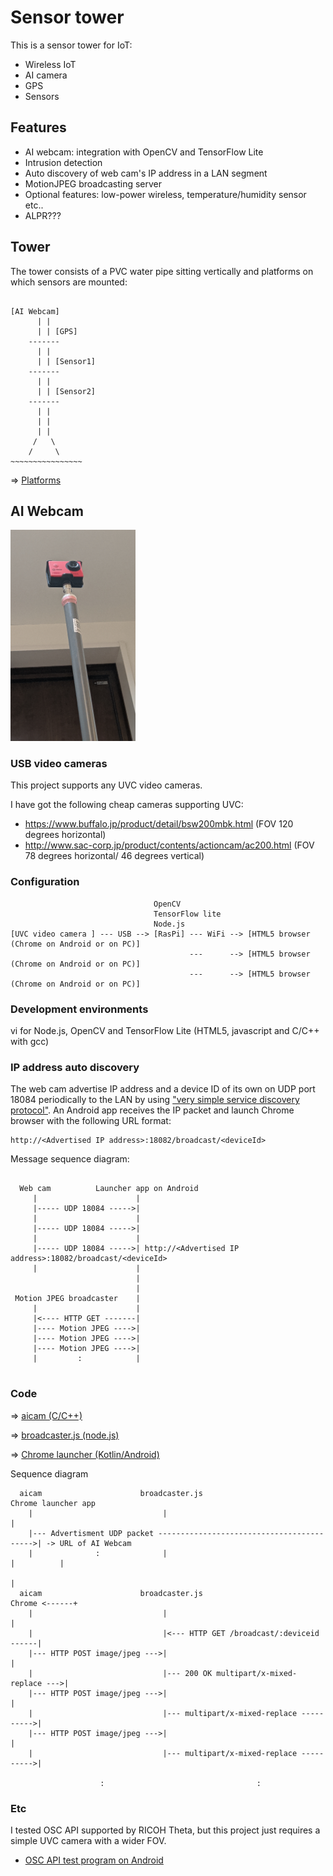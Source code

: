# Sensor tower

This is a sensor tower for IoT:

- Wireless IoT
- AI camera
- GPS
- Sensors

## Features

- AI webcam: integration with OpenCV and TensorFlow Lite
- Intrusion detection
- Auto discovery of web cam's IP address in a LAN segment
- MotionJPEG broadcasting server
- Optional features: low-power wireless, temperature/humidity sensor etc..
- ALPR???

## Tower

The tower consists of a PVC water pipe sitting vertically and platforms on which sensors are mounted:

```

[AI Webcam]
      | |
      | | [GPS]
    -------
      | |
      | | [Sensor1]
    -------
      | |
      | | [Sensor2]
    -------
      | |
      | |
      | |
     /   \
    /     \
~~~~~~~~~~~~~~~~

```

=> [Platforms](./blender)

## AI Webcam
 
 <img src="./doc/uvc_camera.png" width=200px>
 
### USB video cameras

This project supports any UVC video cameras.

I have got the following cheap cameras supporting UVC:
- https://www.buffalo.jp/product/detail/bsw200mbk.html (FOV 120 degrees horizontal)
- http://www.sac-corp.jp/product/contents/actioncam/ac200.html (FOV 78 degrees horizontal/ 46 degrees vertical)

### Configuration

```
                                OpenCV
                                TensorFlow lite
                                Node.js
[UVC video camera ] --- USB --> [RasPi] --- WiFi --> [HTML5 browser (Chrome on Android or on PC)]
                                        ---      --> [HTML5 browser (Chrome on Android or on PC)]
                                        ---      --> [HTML5 browser (Chrome on Android or on PC)]
```

### Development environments

vi for Node.js, OpenCV and TensorFlow Lite (HTML5, javascript and C/C++ with gcc)

### IP address auto discovery

The web cam advertise IP address and a device ID of its own on UDP port 18084 periodically to the LAN by using ["very simple service discovery protocol"](https://github.com/araobp/service-discovery). An Android app receives the IP packet and launch Chrome browser with the following URL format: 

```
http://<Advertised IP address>:18082/broadcast/<deviceId>
```

Message sequence diagram:
```

  Web cam          Launcher app on Android
     |                      |
     |----- UDP 18084 ----->|
     |                      |
     |----- UDP 18084 ----->|
     |                      |
     |----- UDP 18084 ----->| http://<Advertised IP address>:18082/broadcast/<deviceId>
     |                      |
                            |
                            |
 Motion JPEG broadcaster    |
     |                      |
     |<---- HTTP GET -------|
     |---- Motion JPEG ---->|
     |---- Motion JPEG ---->|
     |---- Motion JPEG ---->|
     |         :            |
     
```

### Code

=> [aicam (C/C++)](./raspi/cpp)

=> [broadcaster.js (node.js)](./raspi/node)

=> [Chrome launcher (Kotlin/Android)](./android)

Sequence diagram
```
  aicam                      broadcaster.js                        Chrome launcher app
    |                             |                                         |
    |--- Advertisment UDP packet ------------------------------------------>| -> URL of AI Webcam
    |              :              |                                         |          |
                                                                                       |
  aicam                      broadcaster.js                              Chrome <------+
    |                             |                                         |
    |                             |<--- HTTP GET /broadcast/:deviceid ------|
    |--- HTTP POST image/jpeg --->|                                         |
    |                             |--- 200 OK multipart/x-mixed-replace --->|
    |--- HTTP POST image/jpeg --->|                                         |
    |                             |--- multipart/x-mixed-replace ---------->|
    |--- HTTP POST image/jpeg --->|                                         |
    |                             |--- multipart/x-mixed-replace ---------->|

                    :                                  :
```

### Etc

I tested OSC API supported by RICOH Theta, but this project just requires a simple UVC camera with a wider FOV.

- [OSC API test program on Android](./etc)
